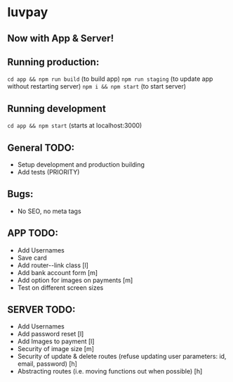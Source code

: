 # luvpay

## Now with App & Server!

## Running production:

`cd app && npm run build` (to build app)
`npm run staging` (to update app without restarting server)
`npm i && npm start` (to start server)

## Running development

`cd app && npm start` (starts at localhost:3000)

## General TODO:

* Setup development and production building
* Add tests (PRIORITY)

## Bugs:

* No SEO, no meta tags

## APP TODO:

* Add Usernames
* Save card
* Add router--link class [l]
* Add bank account form [m]
* Add option for images on payments [m]
* Test on different screen sizes

## SERVER TODO:

* Add Usernames
* Add password reset [l]
* Add Images to payment [l]
* Security of image size [m]
* Security of update & delete routes (refuse updating user parameters: id, email, password) [h]
* Abstracting routes (i.e. moving functions out when possible) [h]

